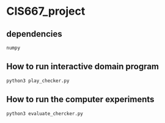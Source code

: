 # CIS667_project

## dependencies
`numpy`
## How to run interactive domain program
`python3 play_checker.py`
## How to run the computer experiments
`python3 evaluate_chercker.py`
